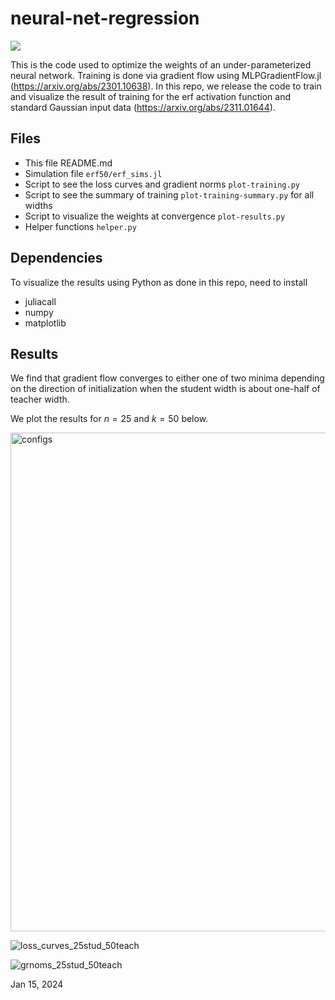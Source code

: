 # neural-net-regression
![](https://zenodo.org/badge/DOI/10.5281/zenodo.10518811.svg)

This is the code used to optimize the weights of an under-parameterized neural network.
Training is done via gradient flow using MLPGradientFlow.jl (https://arxiv.org/abs/2301.10638). 
In this repo, we release the code to train and visualize the result of training for the erf 
activation function and standard Gaussian input data (https://arxiv.org/abs/2311.01644). 

## Files

* This file README.md
* Simulation file ```erf50/erf_sims.jl```
* Script to see the loss curves and gradient norms ```plot-training.py```
* Script to see the summary of training ```plot-training-summary.py``` for all widths
* Script to visualize the weights at convergence ```plot-results.py```
* Helper functions ```helper.py```

## Dependencies

To visualize the results using Python as done in this repo, need to install

* juliacall
* numpy
* matplotlib 

## Results 

We find that gradient flow converges to either one of two minima depending on the direction of initialization when the student width is about one-half of teacher width. 

We plot the results for $n=25$ and $k=50$ below.

<img width="798" alt="configs" src="https://github.com/berfinsimsek/neural-net-regression/assets/37277437/bf4a51bc-7539-4ac6-a7e8-b8cf6a1351a2">

![loss_curves_25stud_50teach](https://github.com/berfinsimsek/neural-net-regression/assets/37277437/96eed74e-207b-457a-b908-c698849c84fe)

![grnoms_25stud_50teach](https://github.com/berfinsimsek/neural-net-regression/assets/37277437/823c8e27-4d49-44f5-b34f-5f8395f0953d)

Jan 15, 2024
